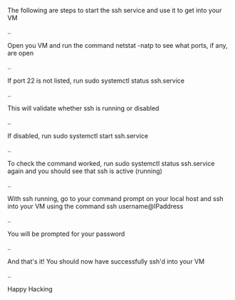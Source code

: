 The following are steps to start the ssh service and use it to get into your VM

..

Open you VM and run the command netstat -natp to see what ports, if any, are open

..

If port 22 is not listed, run sudo systemctl status ssh.service

..

This will validate whether ssh is running or disabled

..

If disabled, run sudo systemctl start ssh.service

..

To check the command worked, run sudo systemctl status ssh.service again and you should see that ssh is active (running)

..

With ssh running, go to your command prompt on your local host and ssh into your VM using the command ssh username@IPaddress

..

You will be prompted for your password

..

And that's it! You should now have successfully ssh'd into your VM

..

Happy Hacking
